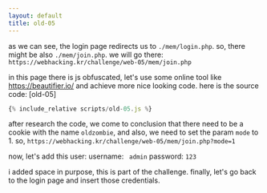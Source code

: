 ```yaml
---
layout: default
title: old-05
---
```




as we can see, the login page redirects us to `./mem/login.php`. so, there might be also `./mem/join.php`. we will go there:
```https://webhacking.kr/challenge/web-05/mem/join.php``` 

in this page there is js obfuscated, let's use some online tool like https://beautifier.io/ and achieve more nice looking code. 
here is the source code: [old-05]
```scripts/old-05.js
{% include_relative scripts/old-05.js %}
```



after research the code, we come to conclusion that there need to be a cookie with the name `oldzombie`, and also, we need to set the param `mode` to 1.
so, `https://webhacking.kr/challenge/web-05/mem/join.php?mode=1`

now, let's add this user:
username: ` admin`
password: `123`

i added space in purpose, this is part of the challenge.
finally, let's go back to the login page and insert those credentials.